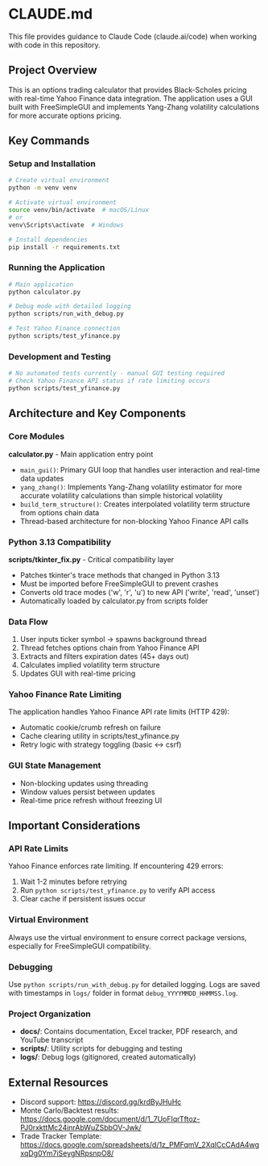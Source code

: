 # CLAUDE.md

This file provides guidance to Claude Code (claude.ai/code) when working with code in this repository.

## Project Overview

This is an options trading calculator that provides Black-Scholes pricing with real-time Yahoo Finance data integration. The application uses a GUI built with FreeSimpleGUI and implements Yang-Zhang volatility calculations for more accurate options pricing.

## Key Commands

### Setup and Installation
```bash
# Create virtual environment
python -m venv venv

# Activate virtual environment
source venv/bin/activate  # macOS/Linux
# or
venv\Scripts\activate  # Windows

# Install dependencies
pip install -r requirements.txt
```

### Running the Application
```bash
# Main application
python calculator.py

# Debug mode with detailed logging
python scripts/run_with_debug.py

# Test Yahoo Finance connection
python scripts/test_yfinance.py
```

### Development and Testing
```bash
# No automated tests currently - manual GUI testing required
# Check Yahoo Finance API status if rate limiting occurs
python scripts/test_yfinance.py
```

## Architecture and Key Components

### Core Modules

**calculator.py** - Main application entry point
- `main_gui()`: Primary GUI loop that handles user interaction and real-time data updates
- `yang_zhang()`: Implements Yang-Zhang volatility estimator for more accurate volatility calculations than simple historical volatility
- `build_term_structure()`: Creates interpolated volatility term structure from options chain data
- Thread-based architecture for non-blocking Yahoo Finance API calls

### Python 3.13 Compatibility

**scripts/tkinter_fix.py** - Critical compatibility layer
- Patches tkinter's trace methods that changed in Python 3.13
- Must be imported before FreeSimpleGUI to prevent crashes
- Converts old trace modes ('w', 'r', 'u') to new API ('write', 'read', 'unset')
- Automatically loaded by calculator.py from scripts folder

### Data Flow

1. User inputs ticker symbol → spawns background thread
2. Thread fetches options chain from Yahoo Finance API
3. Extracts and filters expiration dates (45+ days out)
4. Calculates implied volatility term structure
5. Updates GUI with real-time pricing

### Yahoo Finance Rate Limiting

The application handles Yahoo Finance API rate limits (HTTP 429):
- Automatic cookie/crumb refresh on failure
- Cache clearing utility in scripts/test_yfinance.py
- Retry logic with strategy toggling (basic ↔ csrf)

### GUI State Management

- Non-blocking updates using threading
- Window values persist between updates
- Real-time price refresh without freezing UI

## Important Considerations

### API Rate Limits
Yahoo Finance enforces rate limiting. If encountering 429 errors:
1. Wait 1-2 minutes before retrying
2. Run `python scripts/test_yfinance.py` to verify API access
3. Clear cache if persistent issues occur

### Virtual Environment
Always use the virtual environment to ensure correct package versions, especially for FreeSimpleGUI compatibility.

### Debugging
Use `python scripts/run_with_debug.py` for detailed logging. Logs are saved with timestamps in `logs/` folder in format `debug_YYYYMMDD_HHMMSS.log`.

### Project Organization
- **docs/**: Contains documentation, Excel tracker, PDF research, and YouTube transcript
- **scripts/**: Utility scripts for debugging and testing
- **logs/**: Debug logs (gitignored, created automatically)

## External Resources

- Discord support: https://discord.gg/krdByJHuHc
- Monte Carlo/Backtest results: https://docs.google.com/document/d/1_7UoFIqrTftoz-PJ0rxkttMc24inrAbWuZSbbOV-Jwk/
- Trade Tracker Template: https://docs.google.com/spreadsheets/d/1z_PMFqmV_2XqlCcCAdA4wgxqDg0Ym7iSeygNRpsnpO8/